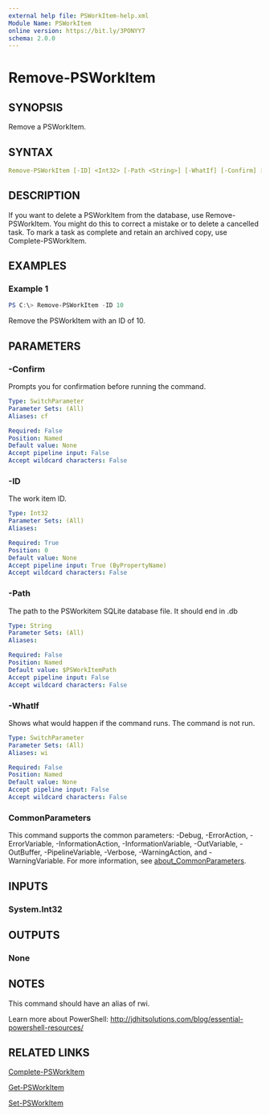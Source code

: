 ```yaml
---
external help file: PSWorkItem-help.xml
Module Name: PSWorkItem
online version: https://bit.ly/3PONYY7
schema: 2.0.0
---
```


# Remove-PSWorkItem

## SYNOPSIS

Remove a PSWorkItem.

## SYNTAX

```yaml
Remove-PSWorkItem [-ID] <Int32> [-Path <String>] [-WhatIf] [-Confirm] [<CommonParameters>]
```

## DESCRIPTION

If you want to delete a PSWorkItem from the database, use Remove-PSWorkItem. You might do this to correct a mistake or to delete a cancelled task. To mark a task as complete and retain an archived copy, use Complete-PSWorkItem.

## EXAMPLES

### Example 1

```powershell
PS C:\> Remove-PSWorkItem -ID 10
```

Remove the PSWorkItem with an ID of 10.

## PARAMETERS

### -Confirm

Prompts you for confirmation before running the command.

```yaml
Type: SwitchParameter
Parameter Sets: (All)
Aliases: cf

Required: False
Position: Named
Default value: None
Accept pipeline input: False
Accept wildcard characters: False
```

### -ID

The work item ID.

```yaml
Type: Int32
Parameter Sets: (All)
Aliases:

Required: True
Position: 0
Default value: None
Accept pipeline input: True (ByPropertyName)
Accept wildcard characters: False
```

### -Path

The path to the PSWorkitem SQLite database file.
It should end in .db

```yaml
Type: String
Parameter Sets: (All)
Aliases:

Required: False
Position: Named
Default value: $PSWorkItemPath
Accept pipeline input: False
Accept wildcard characters: False
```

### -WhatIf

Shows what would happen if the command runs.
The command is not run.

```yaml
Type: SwitchParameter
Parameter Sets: (All)
Aliases: wi

Required: False
Position: Named
Default value: None
Accept pipeline input: False
Accept wildcard characters: False
```

### CommonParameters

This command supports the common parameters: -Debug, -ErrorAction, -ErrorVariable, -InformationAction, -InformationVariable, -OutVariable, -OutBuffer, -PipelineVariable, -Verbose, -WarningAction, and -WarningVariable. For more information, see [about_CommonParameters](http://go.microsoft.com/fwlink/?LinkID=113216).

## INPUTS

### System.Int32

## OUTPUTS

### None

## NOTES

This command should have an alias of rwi.

Learn more about PowerShell: http://jdhitsolutions.com/blog/essential-powershell-resources/

## RELATED LINKS

[Complete-PSWorkItem](Complete-PSWorkItem.md)

[Get-PSWorkItem](Get-PSWorkItem.md)

[Set-PSWorkItem](Set-PSWorkItem.md)
